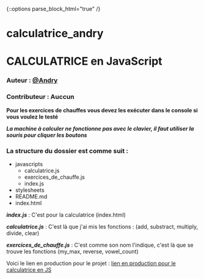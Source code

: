 {::options parse_block_html="true" /}

# calculatrice_andry
# CALCULATRICE en JavaScript
### Auteur : [@Andry](https://github.com/Andryhajanirina)
### Contributeur : Auccun

**Pour les exercices de chauffes vous devez les exécuter dans le console si vous voulez le testé**


**_La machine à calculer ne fonctionne pas avec le clavier, il faut utiliser la souris pour cliquer les boutons_**

### La structure du dossier est comme suit :
 - javascripts
 	- calculatrice.js
	- exercices_de_chauffe.js
	- index.js
 - stylesheets
 - README.md
 - index.html

**_index.js_** : C'est pour la calculatrice (index.html)

**_calculatrice.js_** : C'est là que j'ai mis les fonctions : (add, substract, multiply, divide, clear)

**_exercices_de_chauffe.js_** : C'est comme son nom l'indique, c'est là que se trouve les fonctions (my_max, reverse, vowel_count)

Voici le lien en production pour le projet : [lien en production pour le calculatrice en JS](http://calculatrice-andry.surge.sh/)
